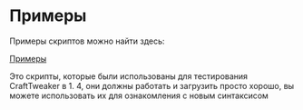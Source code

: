 # Примеры
Примеры скриптов можно найти здесь:

[Примеры](https://github.com/CraftTweaker/CraftTweaker-Examples/tree/master/1.14)

Это скрипты, которые были использованы для тестирования CraftTweaker в 1. 4, они должны работать и загрузить просто хорошо, вы можете использовать их для ознакомления с новым синтаксисом